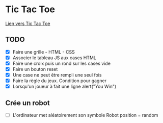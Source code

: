 # Tic Tac Toe
[Lien vers Tic Tac Toe](https://nicolarson.github.io/TicTacToe_js/)
## TODO

- [x] Faire une grille - HTML - CSS
- [x] Associer le tableau JS aux cases HTML
- [x] Faire une croix puis un rond sur les cases vide
- [x] Faire un bouton reset
- [x] Une case ne peut être rempli une seul fois
- [x] Faire la règle du jeux. Condition pour gagner
- [x] Lorsqu'un joueur à fait une ligne alert("You Win")

## Crée un robot
- [ ] L'ordinateur met aléatoirement son symbole
Robot position = random

